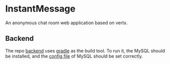 # InstantMessage
An anonymous chat room web application based on vertx.

## Backend
The repo [backend](./backend) uses [gradle](https://gradle.org) as the build tool. To run it, the MySQL should be 
installed, and the [config file](./backend/src/main/resources/databaseConfig.properties) of MySQL should be set correctly.